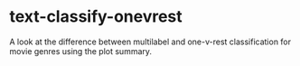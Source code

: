 # text-classify-onevrest
A look at the difference between multilabel and one-v-rest classification for movie genres using the plot summary.
